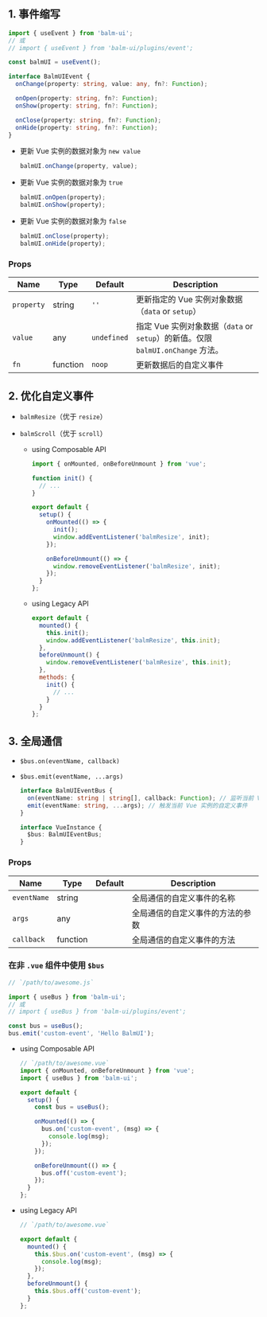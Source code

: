 ## 1. 事件缩写

```js
import { useEvent } from 'balm-ui';
// 或
// import { useEvent } from 'balm-ui/plugins/event';

const balmUI = useEvent();
```

```ts
interface BalmUIEvent {
  onChange(property: string, value: any, fn?: Function);

  onOpen(property: string, fn?: Function);
  onShow(property: string, fn?: Function);

  onClose(property: string, fn?: Function);
  onHide(property: string, fn?: Function);
}
```

- 更新 Vue 实例的数据对象为 `new value`

  ```js
  balmUI.onChange(property, value);
  ```

- 更新 Vue 实例的数据对象为 `true`

  ```js
  balmUI.onOpen(property);
  balmUI.onShow(property);
  ```

- 更新 Vue 实例的数据对象为 `false`

  ```js
  balmUI.onClose(property);
  balmUI.onHide(property);
  ```

### Props

| Name       | Type     | Default     | Description                                                                     |
| ---------- | -------- | ----------- | ------------------------------------------------------------------------------- |
| `property` | string   | `''`        | 更新指定的 Vue 实例对象数据（`data` or `setup`）                                |
| `value`    | any      | `undefined` | 指定 Vue 实例对象数据（`data` or `setup`）的新值。仅限 `balmUI.onChange` 方法。 |
| `fn`       | function | `noop`      | 更新数据后的自定义事件                                                          |

## 2. 优化自定义事件

- `balmResize`（优于 `resize`）
- `balmScroll`（优于 `scroll`）

  - using Composable API

    ```js
    import { onMounted, onBeforeUnmount } from 'vue';

    function init() {
      // ...
    }

    export default {
      setup() {
        onMounted(() => {
          init();
          window.addEventListener('balmResize', init);
        });

        onBeforeUnmount(() => {
          window.removeEventListener('balmResize', init);
        });
      }
    };
    ```

  - using Legacy API

    ```js
    export default {
      mounted() {
        this.init();
        window.addEventListener('balmResize', this.init);
      },
      beforeUnmount() {
        window.removeEventListener('balmResize', this.init);
      },
      methods: {
        init() {
          // ...
        }
      }
    };
    ```

## 3. 全局通信

- `$bus.on(eventName, callback)`
- `$bus.emit(eventName, ...args)`

  ```ts
  interface BalmUIEventBus {
    on(eventName: string | string[], callback: Function); // 监听当前 Vue 实例的自定义事件
    emit(eventName: string, ...args); // 触发当前 Vue 实例的自定义事件
  }

  interface VueInstance {
    $bus: BalmUIEventBus;
  }
  ```

### Props

| Name        | Type     | Default | Description                      |
| ----------- | -------- | ------- | -------------------------------- |
| `eventName` | string   |         | 全局通信的自定义事件的名称       |
| `args`      | any      |         | 全局通信的自定义事件的方法的参数 |
| `callback`  | function |         | 全局通信的自定义事件的方法       |

### 在非 `.vue` 组件中使用 `$bus`

```js
// `/path/to/awesome.js`

import { useBus } from 'balm-ui';
// 或
// import { useBus } from 'balm-ui/plugins/event';

const bus = useBus();
bus.emit('custom-event', 'Hello BalmUI');
```

- using Composable API

  ```js
  // `/path/to/awesome.vue`
  import { onMounted, onBeforeUnmount } from 'vue';
  import { useBus } from 'balm-ui';

  export default {
    setup() {
      const bus = useBus();

      onMounted(() => {
        bus.on('custom-event', (msg) => {
          console.log(msg);
        });
      });

      onBeforeUnmount(() => {
        bus.off('custom-event');
      });
    }
  };
  ```

- using Legacy API

  ```js
  // `/path/to/awesome.vue`

  export default {
    mounted() {
      this.$bus.on('custom-event', (msg) => {
        console.log(msg);
      });
    },
    beforeUnmount() {
      this.$bus.off('custom-event');
    }
  };
  ```
